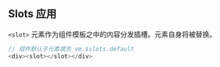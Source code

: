 ## Slots 应用
`<slot>` 元素作为组件模板之中的内容分发插槽。元素自身将被替换。
```js
// 组件默认子元素填充 vm.$slots.default
<div><slot></slot></div>
```
